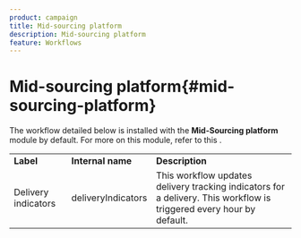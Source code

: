 ```yaml
---
product: campaign
title: Mid-sourcing platform
description: Mid-sourcing platform
feature: Workflows
---
```


# Mid-sourcing platform{#mid-sourcing-platform}



The workflow detailed below is installed with the **Mid-Sourcing platform** module by default. For more on this module, refer to this  .

<table> 
 <tbody> 
  <tr> 
   <td> <strong>Label</strong><br /> </td> 
   <td> <strong>Internal name</strong><br /> </td> 
   <td> <strong>Description</strong><br /> </td> 
  </tr> 
  <tr> 
   <td> <span class="uicontrol">Delivery indicators</span> <br /> </td> 
   <td> <span class="uicontrol">deliveryIndicators</span> <br /> </td> 
   <td> This workflow updates delivery tracking indicators for a delivery. This workflow is triggered every hour by default.<br /> </td> 
  </tr> 
 </tbody> 
</table>

